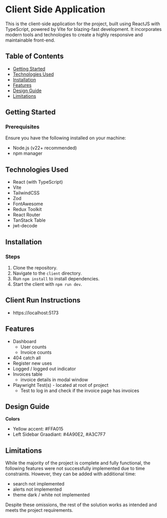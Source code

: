 # Client Side Application

This is the client-side application for the project, built using ReactJS with TypeScript, powered by Vite for blazing-fast development. It incorporates modern tools and technologies to create a highly responsive and maintainable front-end.

## Table of Contents

- [Getting Started](#getting-started)
- [Technologies Used](#technologies-used)
- [Installation](#installation)
- [Features](#features)
- [Design Guide](#design-guide)
- [Limitations](#limitations)

## Getting Started

### Prerequisites

Ensure you have the following installed on your machine:
- Node.js (v22+ recommended)
- npm manager

## Technologies Used
- React (with TypeScript)
- Vite
- TailwindCSS
- Zod
- FontAwesome
- Redux Toolkit
- React Router
- TanStack Table
- jwt-decode

## Installation
### Steps

1. Clone the repository.
2. Navigate to the `client` directory.
3. Run `npm install` to install dependencies.
4. Start the client with `npm run dev`.

## Client Run Instructions
- https://localhost:5173

## Features
- Dashboard
    - User counts
    - Invoice counts
- 404 catch all
- Register new uses
- Logged / logged out indicator
- Invoices table
    - invoice details in modal window
- Playwright Test(s) - located at root of project
    - Test to log in and check if the invoice page has invoices

## Design Guide

**Colors**
- Yellow accent: #FFA015
- Left Sidebar Graadiant: #4A90E2, #A3C7F7 

## Limitations
While the majority of the project is complete and fully functional, the following features were not successfully implemented due to time constraints. However, they can be added with additional time:

- search not implemented
- alerts not implemented
- theme dark / white not implemented

Despite these omissions, the rest of the solution works as intended and meets the project requirements.